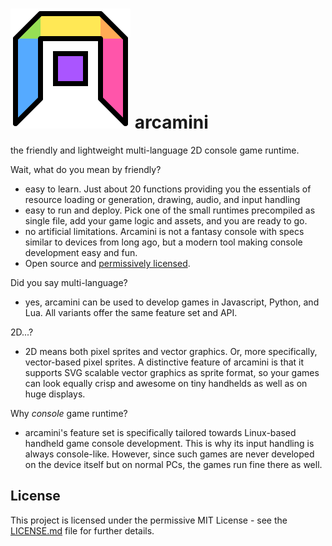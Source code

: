 # ![](test/arcajs_icon.svg "arcajs logo") arcamini

the friendly and lightweight multi-language 2D console game runtime.

Wait, what do you mean by friendly?
- easy to learn. Just about 20 functions providing you the essentials of resource loading or generation,
  drawing, audio, and input handling
- easy to run and deploy. Pick one of the small runtimes precompiled as single file, add
  your game logic and assets, and you are ready to go.
- no artificial limitations. Arcamini is not a fantasy console
  with specs similar to devices from long ago, but a modern
  tool making console development easy and fun.
- Open source and [permissively licensed](LICENSE.md).

Did you say multi-language?
- yes, arcamini can be used to develop games in Javascript, Python, and Lua. All variants offer
  the same feature set and API.

2D...?
- 2D means both pixel sprites and vector graphics. Or, more specifically, vector-based pixel sprites.
  A distinctive feature of arcamini is that it supports SVG scalable vector graphics as sprite format,
  so your games can look equally crisp and awesome on tiny handhelds as well as on huge displays.

Why *console* game runtime?
- arcamini's feature set is specifically tailored towards Linux-based handheld game console
  development. This is why its input handling is always console-like. However, since such
  games are never developed on the device itself but on normal PCs, the games run fine there
  as well.



## License

This project is licensed under the permissive MIT License - see the
[LICENSE.md](LICENSE.md) file for further details.
